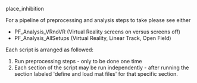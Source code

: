 place_inhibition

For a pipeline of preprocessing and analysis steps to take please see either
* PF_Analysis_VRnoVR      (Virtual Reality screens on versus screens off)
* PF_Analysis_AllSetups   (Virtual Reality, Linear Track, Open Field)

Each script is arranged as followed:
1) Run preprocessing steps - only to be done one time
2) Each section of the script may be run independently - after running the section labeled 'define and load mat files' for that specific section. 
		

